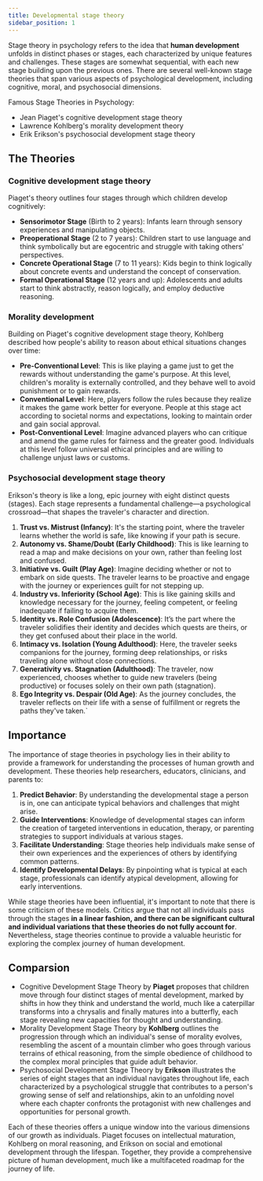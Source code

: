 ```yaml
---
title: Developmental stage theory
sidebar_position: 1
---
```


Stage theory in psychology refers to the idea that **human development** unfolds in distinct phases or stages, each characterized by unique features and challenges. These stages are somewhat sequential, with each new stage building upon the previous ones. There are several well-known stage theories that span various aspects of psychological development, including cognitive, moral, and psychosocial dimensions.

Famous Stage Theories in Psychology:
- Jean Piaget's cognitive development stage theory  
- Lawrence Kohlberg's morality development theory  
- Erik Erikson's psychosocial development stage theory  

## The Theories

### Cognitive development stage theory

Piaget's theory outlines four stages through which children develop cognitively:

- **Sensorimotor Stage** (Birth to 2 years): Infants learn through sensory experiences and manipulating objects.
- **Preoperational Stage** (2 to 7 years): Children start to use language and think symbolically but are egocentric and struggle with taking others' perspectives.
- **Concrete Operational Stage** (7 to 11 years): Kids begin to think logically about concrete events and understand the concept of conservation.
- **Formal Operational Stage** (12 years and up): Adolescents and adults start to think abstractly, reason logically, and employ deductive reasoning.

### Morality development

Building on Piaget's cognitive development stage theory, Kohlberg described how people's ability to reason about ethical situations changes over time:

- **Pre-Conventional Level**: This is like playing a game just to get the rewards without understanding the game's purpose. At this level, children's morality is externally controlled, and they behave well to avoid punishment or to gain rewards.
- **Conventional Level**: Here, players follow the rules because they realize it makes the game work better for everyone. People at this stage act according to societal norms and expectations, looking to maintain order and gain social approval.
- **Post-Conventional Level**: Imagine advanced players who can critique and amend the game rules for fairness and the greater good. Individuals at this level follow universal ethical principles and are willing to challenge unjust laws or customs.

### Psychosocial development stage theory

Erikson's theory is like a long, epic journey with eight distinct quests (stages). Each stage represents a fundamental challenge—a psychological crossroad—that shapes the traveler's character and direction.

1. **Trust vs. Mistrust (Infancy)**: It's the starting point, where the traveler learns whether the world is safe, like knowing if your path is secure.
2. **Autonomy vs. Shame/Doubt (Early Childhood)**: This is like learning to read a map and make decisions on your own, rather than feeling lost and confused.
3. **Initiative vs. Guilt (Play Age)**: Imagine deciding whether or not to embark on side quests. The traveler learns to be proactive and engage with the journey or experiences guilt for not stepping up.
4. **Industry vs. Inferiority (School Age)**: This is like gaining skills and knowledge necessary for the journey, feeling competent, or feeling inadequate if failing to acquire them.
5. **Identity vs. Role Confusion (Adolescence)**: It’s the part where the traveler solidifies their identity and decides which quests are theirs, or they get confused about their place in the world.
6. **Intimacy vs. Isolation (Young Adulthood)**: Here, the traveler seeks companions for the journey, forming deep relationships, or risks traveling alone without close connections.
7. **Generativity vs. Stagnation (Adulthood)**: The traveler, now experienced, chooses whether to guide new travelers (being productive) or focuses solely on their own path (stagnation).
8. **Ego Integrity vs. Despair (Old Age)**: As the journey concludes, the traveler reflects on their life with a sense of fulfillment or regrets the paths they've taken.`

## Importance

The importance of stage theories in psychology lies in their ability to provide a framework for understanding the processes of human growth and development. These theories help researchers, educators, clinicians, and parents to:

1. **Predict Behavior**: By understanding the developmental stage a person is in, one can anticipate typical behaviors and challenges that might arise.
2. **Guide Interventions**: Knowledge of developmental stages can inform the creation of targeted interventions in education, therapy, or parenting strategies to support individuals at various stages.
3. **Facilitate Understanding**: Stage theories help individuals make sense of their own experiences and the experiences of others by identifying common patterns.
4. **Identify Developmental Delays**: By pinpointing what is typical at each stage, professionals can identify atypical development, allowing for early interventions.

While stage theories have been influential, it's important to note that there is some criticism of these models. Critics argue that not all individuals pass through the stages **in a linear fashion, and there can be significant cultural and individual variations that these theories do not fully account for**. Nevertheless, stage theories continue to provide a valuable heuristic for exploring the complex journey of human development.


## Comparsion

- Cognitive Development Stage Theory by **Piaget** proposes that children move through four distinct stages of mental development, marked by shifts in how they think and understand the world, much like a caterpillar transforms into a chrysalis and finally matures into a butterfly, each stage revealing new capacities for thought and understanding.
- Morality Development Stage Theory by **Kohlberg** outlines the progression through which an individual's sense of morality evolves, resembling the ascent of a mountain climber who goes through various terrains of ethical reasoning, from the simple obedience of childhood to the complex moral principles that guide adult behavior.
- Psychosocial Development Stage Theory by **Erikson** illustrates the series of eight stages that an individual navigates throughout life, each characterized by a psychological struggle that contributes to a person's growing sense of self and relationships, akin to an unfolding novel where each chapter confronts the protagonist with new challenges and opportunities for personal growth.

Each of these theories offers a unique window into the various dimensions of our growth as individuals. Piaget focuses on intellectual maturation, Kohlberg on moral reasoning, and Erikson on social and emotional development through the lifespan. Together, they provide a comprehensive picture of human development, much like a multifaceted roadmap for the journey of life.